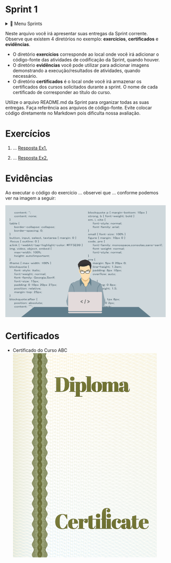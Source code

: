 
# Sprint 1
<details>
<summary>💾 Menu Sprints</summary>

- [Sprint 2](../Sprint2/README.md)
- [Sprint 3](../Sprint3/README.md)
- [Sprint 4](../Sprint4/README.md)
- [Sprint 5](../Sprint5/README.md)
- [Sprint 6](../Sprint6/README.md)
- [Sprint 7](../Sprint7/README.md)
- [Sprint 8](../Sprint8/README.md)
- [Sprint 9](../Sprint9/README.md)
- [Sprint 10](../Sprint10/README.md)
</details>

Neste arquivo você irá apresentar suas entregas da Sprint corrente. Observe que existem 4 diretórios no exemplo: **exercícios**, **certificados** e **evidências**.

 - O diretório **exercícios** corresponde ao local onde você irá adicionar o código-fonte das atividades de codificação da Sprint, quando houver.
 - O diretório **evidências** você pode utilizar para adicionar imagens demonstrando a execução/resultados de atividades, quando necessário.
 - O diretório **certificados** é o local onde você irá armazenar os certificados dos cursos solicitados durante a sprint. O nome de cada certificado de corresponder ao título do curso.

Utilize o arquivo README.md da Sprint para organizar todas as suas entregas. Faça referência aos arquivos de código-fonte. Evite colocar código diretamente no Markdown pois dificulta nossa avaliação.


# Exercícios


1. ...
[Resposta Ex1.](exercicios/ex1.txt)


2. ...
[Resposta Ex2.](exercicios/ex2.txt)




# Evidências


Ao executar o código do exercício ... observei que ... conforme podemos ver na imagem a seguir:


![Evidencia 1](evidencias/sample.webp)



# Certificados


- Certificado do Curso ABC
![Curso ABC](certificados/sample.png)


